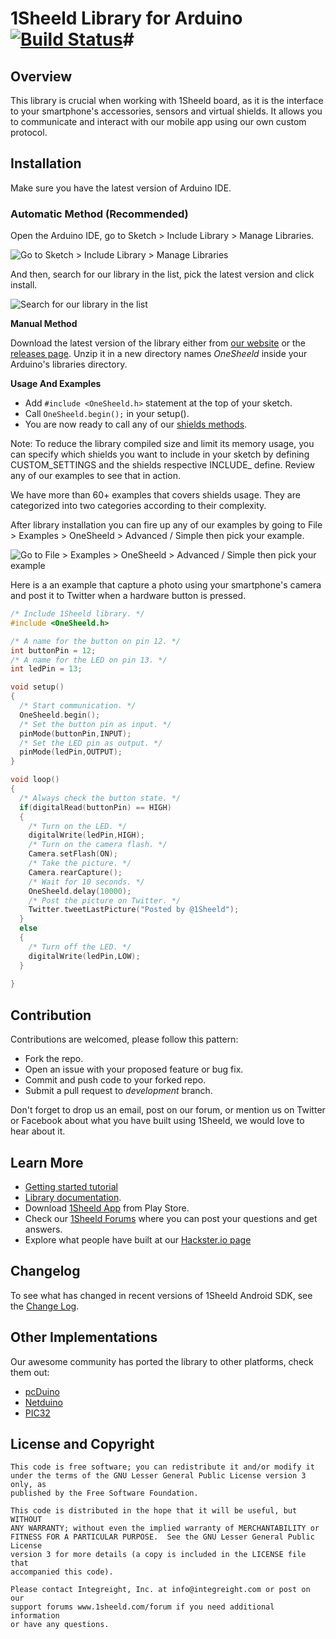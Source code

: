 # 1Sheeld Library for Arduino [![Build Status](https://travis-ci.org/Integreight/1Sheeld-Arduino-Library.svg?branch=master)](https://travis-ci.org/Integreight/1Sheeld-Arduino-Library)#

## Overview ##

This library is crucial when working with 1Sheeld board, as it is the interface to your smartphone's accessories, sensors and virtual shields. It allows you to communicate and interact with our mobile app using our own custom protocol.

## Installation ##

Make sure you have the latest version of Arduino IDE.

### Automatic Method (Recommended) ###

Open the Arduino IDE, go to Sketch > Include Library > Manage Libraries.

![Go to Sketch > Include Library > Manage Libraries](http://i.imgur.com/jxlq6tS.png)

And then, search for our library in the list, pick the latest version and click install.

![Search for our library in the list](http://i.imgur.com/JBTYGmt.png)

**Manual Method**

Download the latest version of the library either from [our website](http://1sheeld.com/downloads) or the [releases page](https://github.com/Integreight/1Sheeld-Arduino-Library/releases). Unzip it in a new directory names *OneSheeld* inside your Arduino's libraries directory.

**Usage And Examples**

- Add ``` #include <OneSheeld.h> ``` statement at the top of your sketch.
- Call ``` OneSheeld.begin(); ``` in your setup().
- You are now ready to call any of our [shields methods](http://1sheeld.com/docs/).

Note: To reduce the library compiled size and limit its memory usage, you can specify which shields you want to include in your sketch by defining CUSTOM_SETTINGS and the shields respective INCLUDE_ define. Review any of our examples to see that in action.

We have more than 60+ examples that covers shields usage. They are categorized into two categories according  to their complexity.

After library installation you can fire up any of our examples by going to File > Examples > OneSheeld > Advanced / Simple then pick your example.

![Go to File > Examples > OneSheeld > Advanced / Simple then pick your example](http://i.imgur.com/P8MYTSZ.png)

Here is a an example that capture a photo using your smartphone's camera and post it to Twitter when a hardware button is pressed.

``` cpp
/* Include 1Sheeld library. */
#include <OneSheeld.h>

/* A name for the button on pin 12. */
int buttonPin = 12;
/* A name for the LED on pin 13. */
int ledPin = 13;

void setup()
{
  /* Start communication. */
  OneSheeld.begin();
  /* Set the button pin as input. */
  pinMode(buttonPin,INPUT);
  /* Set the LED pin as output. */
  pinMode(ledPin,OUTPUT);
}

void loop()
{
  /* Always check the button state. */
  if(digitalRead(buttonPin) == HIGH)
  {
    /* Turn on the LED. */
    digitalWrite(ledPin,HIGH);
    /* Turn on the camera flash. */
    Camera.setFlash(ON);
    /* Take the picture. */
    Camera.rearCapture();
    /* Wait for 10 seconds. */
    OneSheeld.delay(10000);
    /* Post the picture on Twitter. */
    Twitter.tweetLastPicture("Posted by @1Sheeld");
  }
  else
  {
    /* Turn off the LED. */
    digitalWrite(ledPin,LOW);
  }
    
}
```

## Contribution ##

Contributions are welcomed, please follow this pattern:
- Fork the repo.
- Open an issue with your proposed feature or bug fix.
- Commit and push code to your forked repo.
- Submit a pull request to *development* branch.

Don't forget to drop us an email, post on our forum, or mention us on Twitter or Facebook about what you have built using 1Sheeld, we would love to hear about it.

## Learn More ##

 - [Getting started tutorial](http://www.1sheeld.com/tutorials/getting-started)
 - [Library documentation](http://1sheeld.com/docs/).
 - Download [1Sheeld App](https://play.google.com/store/apps/details?id=com.integreight.onesheeld) from Play Store.
 - Check our [1Sheeld Forums](http://www.1sheeld.com/forum) where you can post your questions and get answers.
 - Explore what people have built at our [Hackster.io page](https://www.hackster.io/1sheeld/projects)

## Changelog ##

To see what has changed in recent versions of 1Sheeld Android SDK, see the [Change Log](CHANGELOG.md).

## Other Implementations ##

Our awesome community has ported the library to other platforms, check them out:
 - [pcDuino](https://github.com/arduinocodedog/1Sheeld-for-pcDuino)
 - [Netduino](https://github.com/arduinocodedog/1Sheeld-for-Netduino)
 - [PIC32](https://github.com/tom21091/OneSheeldPIC32)

## License and Copyright ##

```
This code is free software; you can redistribute it and/or modify it
under the terms of the GNU Lesser General Public License version 3 only, as
published by the Free Software Foundation.

This code is distributed in the hope that it will be useful, but WITHOUT
ANY WARRANTY; without even the implied warranty of MERCHANTABILITY or
FITNESS FOR A PARTICULAR PURPOSE.  See the GNU Lesser General Public License
version 3 for more details (a copy is included in the LICENSE file that
accompanied this code).

Please contact Integreight, Inc. at info@integreight.com or post on our
support forums www.1sheeld.com/forum if you need additional information
or have any questions.
```
